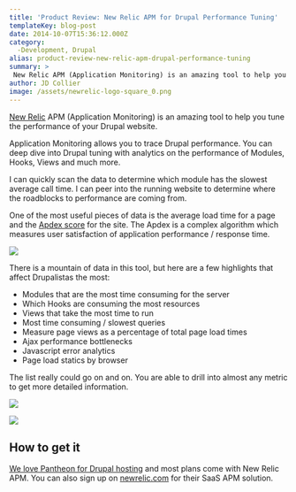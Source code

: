 ```yaml
---
title: 'Product Review: New Relic APM for Drupal Performance Tuning'
templateKey: blog-post
date: 2014-10-07T15:36:12.000Z
category: 
  -Development, Drupal
alias: product-review-new-relic-apm-drupal-performance-tuning
summary: > 
 New Relic APM (Application Monitoring) is an amazing tool to help you tune the performance of your Drupal website.
author: JD Collier
image: /assets/newrelic-logo-square_0.png
---
```


[New Relic](http://newrelic.com/) APM (Application Monitoring) is an amazing tool to help you tune the performance of your Drupal website.

Application Monitoring allows you to trace Drupal performance. You can deep dive into Drupal tuning with analytics on the performance of Modules, Hooks, Views and much more.

I can quickly scan the data to determine which module has the slowest average call time. I can peer into the running website to determine where the roadblocks to performance are coming from.

One of the most useful pieces of data is the average load time for a page and the [Apdex score](https://en.wikipedia.org/wiki/Apdex) for the site. The Apdex is a complex algorithm which measures user satisfaction of application performance / response time.

![](/sites/default/files/screenshot_2014-10-07_10.35.22.png)

There is a mountain of data in this tool, but here are a few highlights that affect Drupalistas the most:

*   Modules that are the most time consuming for the server
*   Which Hooks are consuming the most resources
*   Views that take the most time to run
*   Most time consuming / slowest queries
*   Measure page views as a percentage of total page load times
*   Ajax performance bottlenecks
*   Javascript error analytics
*   Page load statics by browser

The list really could go on and on. You are able to drill into almost any metric to get more detailed information.

![](/sites/default/files/screenshot_2014-10-07_09.57.58.png)

![](/sites/default/files/screenshot_2014-10-07_10.15.43_0.png)

How to get it
-------------

[We love Pantheon for Drupal hosting](/blog/02/25/2014/why-i-love-pantheon-drupal-hosting) and most plans come with New Relic APM. You can also sign up on [newrelic.com](http://newrelic.com/) for their SaaS APM solution.